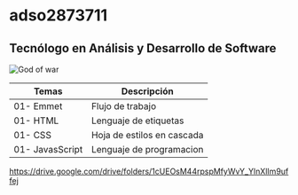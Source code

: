 # adso2873711

## Tecnólogo en Análisis y Desarrollo de Software

![God of war](https://cdn.atomix.vg/wp-content/uploads/2023/09/goku.jpg)

|Temas|Descripción|
|----|----|
|01- Emmet|Flujo de trabajo|
|01- HTML|Lenguaje de etiquetas|
|01- CSS|Hoja de estilos en cascada|
|01- JavasScript|Lenguaje de programacion|

https://drive.google.com/drive/folders/1cUEOsM44rpspMfyWvY_YlnXlIm9uffej










